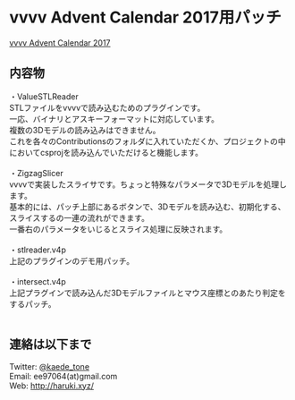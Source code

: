 # vvvv Advent Calendar 2017用パッチ
[vvvv Advent Calendar 2017](https://qiita.com/advent-calendar/2017/vvvv)

## 内容物

・ValueSTLReader<br>
STLファイルをvvvvで読み込むためのプラグインです。<br>
一応、バイナリとアスキーフォーマットに対応しています。<br>
複数の3Dモデルの読み込みはできません。<br>
これを各々のContributionsのフォルダに入れていただくか、プロジェクトの中においてcsprojを読み込んでいただけると機能します。<br>
<br>
・ZigzagSlicer<br>
vvvvで実装したスライサです。ちょっと特殊なパラメータで3Dモデルを処理します。<br>
基本的には、パッチ上部にあるボタンで、3Dモデルを読み込む、初期化する、スライスするの一連の流れができます。<br>
一番右のパラメータをいじるとスライス処理に反映されます。<br>
<br>
・stlreader.v4p<br>
上記のプラグインのデモ用パッチ。<br>
<br>
・intersect.v4p<br>
上記プラグインで読み込んだ3Dモデルファイルとマウス座標とのあたり判定をするパッチ。<br>
<br>

## 連絡は以下まで<br>
Twitter: [@kaede_tone](https://twitter.com/kaede_tone)<br>
Email: ee97064(at)gmail.com<br>
Web: http://haruki.xyz/
